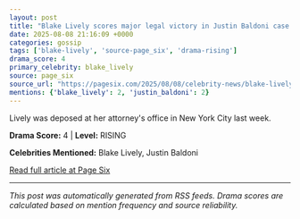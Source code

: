 ```yaml
---
layout: post
title: "Blake Lively scores major legal victory in Justin Baldoni case after face-to-face deposition"
date: 2025-08-08 21:16:09 +0000
categories: gossip
tags: ['blake-lively', 'source-page_six', 'drama-rising']
drama_score: 4
primary_celebrity: blake_lively
source: page_six
source_url: "https://pagesix.com/2025/08/08/celebrity-news/blake-lively-scores-major-legal-victory-in-justin-baldoni-case-after-deposition/"
mentions: {'blake_lively': 2, 'justin_baldoni': 2}
---
```


Lively was deposed at her attorney's office in New York City last week.

**Drama Score:** 4 | **Level:** RISING

**Celebrities Mentioned:** Blake Lively, Justin Baldoni

[Read full article at Page Six](https://pagesix.com/2025/08/08/celebrity-news/blake-lively-scores-major-legal-victory-in-justin-baldoni-case-after-deposition/)

---
*This post was automatically generated from RSS feeds. Drama scores are calculated based on mention frequency and source reliability.*
